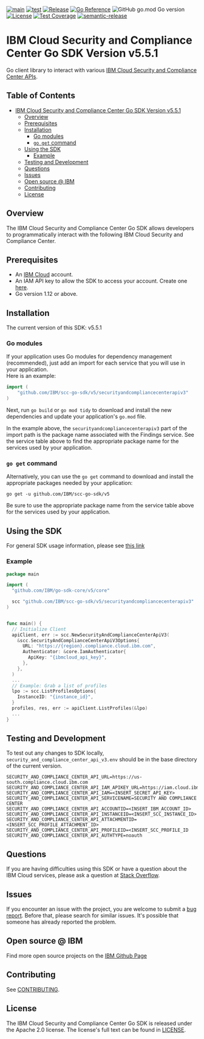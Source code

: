[![main](https://github.com/IBM/scc-go-sdk/actions/workflows/main.yaml/badge.svg)](https://github.com/IBM/scc-go-sdk/actions/workflows/main.yaml)
[![test](https://github.com/IBM/scc-go-sdk/actions/workflows/ct-check.yml/badge.svg?branch=main)](https://github.com/IBM/scc-go-sdk/actions/workflows/ct-check.yml)
[![Release](https://img.shields.io/github/v/release/IBM/scc-go-sdk)](https://img.shields.io/github/v/release/IBM/scc-go-sdk)
[![Go Reference](https://pkg.go.dev/badge/github.com/IBM/scc-go-sdk/v5.svg)](https://pkg.go.dev/github.com/IBM/scc-go-sdk/v5)
![GitHub go.mod Go version](https://img.shields.io/github/go-mod/go-version/IBM/scc-go-sdk?filename=v5%2Fgo.mod)
[![License](https://img.shields.io/badge/License-Apache%202.0-blue.svg)](https://opensource.org/licenses/Apache-2.0)
[![Test Coverage](https://api.codeclimate.com/v1/badges/ad2d585c763ad627e0cb/test_coverage)](https://codeclimate.com/github/IBM/scc-go-sdk/test_coverage)
[![semantic-release](https://img.shields.io/badge/%20%20%F0%9F%93%A6%F0%9F%9A%80-semantic--release-e10079.svg)](https://github.com/semantic-release/semantic-release)


# IBM Cloud Security and Compliance Center Go SDK Version v5.5.1

Go client library to interact with various
[IBM Cloud Security and Compliance Center APIs](https://cloud.ibm.com/apidocs/security-compliance).

## Table of Contents
<!--
  The TOC below is generated using the `markdown-toc` node package.

      https://github.com/jonschlinkert/markdown-toc

  You should regenerate the TOC after making changes to this file.

      npx markdown-toc -i README.md
  -->

<!-- toc -->

- [IBM Cloud Security and Compliance Center Go SDK Version v5.5.1](#ibm-cloud-security--compliance-center-go-sdk-version-v500)
  - [Overview](#overview)
  - [Prerequisites](#prerequisites)
  - [Installation](#installation)
    - [Go modules](#go-modules)
    - [`go get` command](#go-get-command)
  - [Using the SDK](#using-the-sdk)
    - [Example](#example)
  - [Testing and Development](#testing-and-development)
  - [Questions](#questions)
  - [Issues](#issues)
  - [Open source @ IBM](#open-source--ibm)
  - [Contributing](#contributing)
  - [License](#license)

<!-- tocstop -->

## Overview

The IBM Cloud Security and Compliance Center Go SDK allows developers to programmatically interact with the following IBM Cloud Security and Compliance Center.

## Prerequisites

[ibm-cloud-onboarding]: https://cloud.ibm.com/registration

* An [IBM Cloud][ibm-cloud-onboarding] account.
* An IAM API key to allow the SDK to access your account. Create one
[here](https://cloud.ibm.com/iam/apikeys).
* Go version 1.12 or above.

## Installation
The current version of this SDK: v5.5.1

### Go modules  
If your application uses Go modules for dependency management (recommended), just add an import for each service 
that you will use in your application.  
Here is an example:

```go
import (
	"github.com/IBM/scc-go-sdk/v5/securityandcompliancecenterapiv3"
)
```
Next, run `go build` or `go mod tidy` to download and install the new dependencies and update your application's
`go.mod` file.  

In the example above, the `securityandcompliancecenterapiv3` part of the import path is the package name
associated with the Findings service.
See the service table above to find the appropriate package name for the services used by your application.

### `go get` command  
Alternatively, you can use the `go get` command to download and install the appropriate packages needed by your application:
```
go get -u github.com/IBM/scc-go-sdk/v5
```
Be sure to use the appropriate package name from the service table above for the services used by your application.

## Using the SDK
For general SDK usage information, please see
[this link](https://github.com/IBM/ibm-cloud-sdk-common/blob/main/README.md)

### Example
```go
package main

import (
  "github.com/IBM/go-sdk-core/v5/core"

  scc "github.com/IBM/scc-go-sdk/v5/securityandcompliancecenterapiv3"
)


func main() {
  // Initialize Client
  apiClient, err := scc.NewSecurityAndComplianceCenterApiV3(
    &scc.SecurityAndComplianceCenterApiV3Options{
      URL: "https://{region}.compliance.cloud.ibm.com",
      Authenticator: &core.IamAuthenticator{
        ApiKey: "{ibmcloud_api_key}",
      },
    },
  )
  ...
  // Example: Grab a list of profiles
  lpo := scc.ListProfilesOptions{
    InstanceID: "{instance_id}",
  }
  profiles, res, err := apiClient.ListProfiles(&lpo)
  ...
}
```

## Testing and Development
To test out any changes to SDK locally, `security_and_compliance_center_api_v3.env` should be in the base directory of the current version.

```
SECURITY_AND_COMPLIANCE_CENTER_API_URL=https://us-south.compliance.cloud.ibm.com
SECURITY_AND_COMPLIANCE_CENTER_API_IAM_APIKEY_URL=https://iam.cloud.ibm.com/identity/token
SECURITY_AND_COMPLIANCE_CENTER_API_IAM=<INSERT_SECRET_API_KEY>
SECURITY_AND_COMPLIANCE_CENTER_API_SERVICENAME=SECURITY AND COMPLIANCE CENTER
SECURITY_AND_COMPLIANCE_CENTER_API_ACCOUNTID=<INSERT_IBM_ACCOUNT_ID>
SECURITY_AND_COMPLIANCE_CENTER_API_INSTANCEID=<INSERT_SCC_INSTANCE_ID>
SECURITY_AND_COMPLIANCE_CENTER_API_ATTACHMENTID=<INSERT_SCC_PROFILE_ATTACHMENT_ID>
SECURITY_AND_COMPLIANCE_CENTER_API_PROFILEID=<INSERT_SCC_PROFILE_ID
SECURITY_AND_COMPLIANCE_CENTER_API_AUTHTYPE=noauth
```

## Questions

If you are having difficulties using this SDK or have a question about the IBM Cloud services,
please ask a question at
[Stack Overflow](http://stackoverflow.com/questions/ask?tags=ibm-cloud).

## Issues
If you encounter an issue with the project, you are welcome to submit a
[bug report](https://github.com/IBM/scc-go-sdk/issues).
Before that, please search for similar issues. It's possible that someone has already reported the problem.

## Open source @ IBM
Find more open source projects on the [IBM Github Page](http://ibm.github.io/)

## Contributing
See [CONTRIBUTING](CONTRIBUTING.md).

## License

The IBM Cloud Security and Compliance Center Go SDK is released under the Apache 2.0 license.
The license's full text can be found in [LICENSE](LICENSE).
